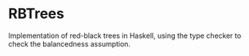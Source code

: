 # RBTrees
Implementation of red-black trees in Haskell, using the type checker to check the balancedness assumption.
